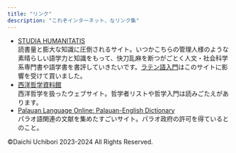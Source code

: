 ```yaml
---
title: "リンク"
description: "これぞインターネット、なリンク集"
---
```


- [STUDIA HUMANITATIS](http://studiahumanitatis.g1.xrea.com/)  
読書量と膨大な知識に圧倒されるサイト。いつかこちらの管理人様のような素晴らしい語学力と知識をもって、快刀乱麻を断つがごとく人文・社会科学系専門書や語学書を書評していきたいです。[ラテン語入門](https://amzn.to/3Ng9w0G)はこのサイトに影響を受けて買いました。
- [西洋哲学資料館](https://tetsugaku.tripod.com/)  
西洋哲学を扱ったウェブサイト。哲学者リストや哲学入門は読みごたえがあります。
- [Palauan Language Online: Palauan-English Dictionary](https://tekinged.com/)  
パラオ語関連の文献を集めたすごいサイト。パラオ政府の許可を得ているとのこと。

©Daichi Uchibori 2023-2024 All Rights Reserved.